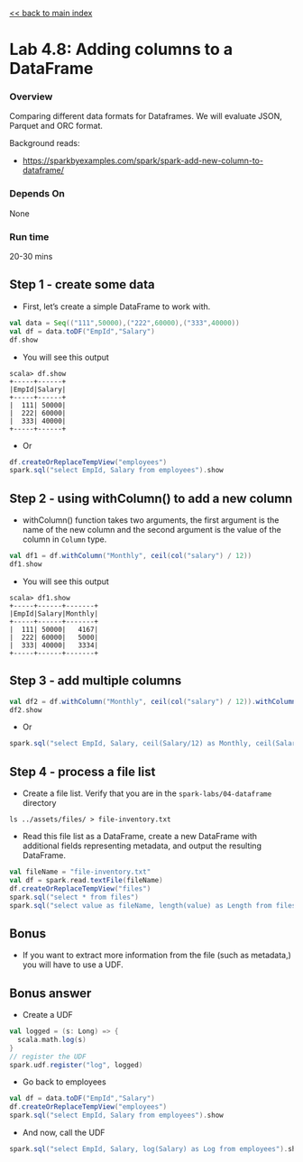 <link rel='stylesheet' href='../assets/css/main.css'/>

[<< back to main index](../README.md)

# Lab 4.8: Adding columns to a DataFrame

### Overview
Comparing different data formats for Dataframes.  We will evaluate JSON, Parquet and ORC format.

Background reads:

* https://sparkbyexamples.com/spark/spark-add-new-column-to-dataframe/

### Depends On
None

### Run time
20-30 mins

## Step 1 - create some data

* First, let’s create a simple DataFrame to work with.
```scala
val data = Seq(("111",50000),("222",60000),("333",40000))
val df = data.toDF("EmpId","Salary")
df.show
```

* You will see this output
```text
scala> df.show
+-----+------+
|EmpId|Salary|
+-----+------+
|  111| 50000|
|  222| 60000|
|  333| 40000|
+-----+------+
```

* Or

```scala
df.createOrReplaceTempView("employees")
spark.sql("select EmpId, Salary from employees").show
```
## Step 2 - using withColumn() to add a new column

* withColumn() function takes two arguments, the first argument is the name of the new column and the second argument is the value of the column in `Column` type.

```scala
val df1 = df.withColumn("Monthly", ceil(col("salary") / 12))
df1.show
```
* You will see this output
```text
scala> df1.show
+-----+------+-------+
|EmpId|Salary|Monthly|
+-----+------+-------+
|  111| 50000|   4167|
|  222| 60000|   5000|
|  333| 40000|   3334|
+-----+------+-------+
```

## Step 3 - add multiple columns

```scala
val df2 = df.withColumn("Monthly", ceil(col("salary") / 12)).withColumn("Hourly",ceil(col("salary") / 2000))
df2.show
```

* Or
```scala
spark.sql("select EmpId, Salary, ceil(Salary/12) as Monthly, ceil(Salary/2000) as Hourly from files").show
```
## Step 4 - process a file list

* Create a file list. Verify that you are in the `spark-labs/04-dataframe` directory
 
```shell
ls ../assets/files/ > file-inventory.txt
```

* Read this file list as a DataFrame, create a new DataFrame with additional fields representing metadata, and output the resulting DataFrame.

```scala
val fileName = "file-inventory.txt"
val df = spark.read.textFile(fileName)
df.createOrReplaceTempView("files")
spark.sql("select * from files")
spark.sql("select value as fileName, length(value) as Length from files").show
```

## Bonus

* If you want to extract more information from the file (such as metadata,) 
you will have to use a UDF.

## Bonus answer

* Create a UDF
```scala
val logged = (s: Long) => {
  scala.math.log(s)
}
// register the UDF
spark.udf.register("log", logged)
```

* Go back to employees
```scala
val df = data.toDF("EmpId","Salary")
df.createOrReplaceTempView("employees")
spark.sql("select EmpId, Salary from employees").show
```

* And now, call the UDF

```scala
spark.sql("select EmpId, Salary, log(Salary) as Log from employees").show
```